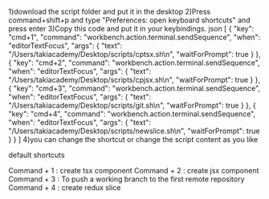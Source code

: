 1)download the script folder and put it in the desktop
2)Press command+shift+p and type "Preferences: open keyboard shortcuts" and press enter
3)Copy this code and put it in your keybindings. json
[
  {
    "key": "cmd+1",
    "command": "workbench.action.terminal.sendSequence",
    "when": "editorTextFocus",
    "args": {
      "text": "/Users/takiacademy/Desktop/scripts/cptsx.sh\n",
      "waitForPrompt": true
    }
  },
  {
    "key": "cmd+2",
    "command": "workbench.action.terminal.sendSequence",
    "when": "editorTextFocus",
    "args": {
      "text": "/Users/takiacademy/Desktop/scripts/cpjsx.sh\n",
      "waitForPrompt": true
    }
  },
  {
    "key": "cmd+3",
    "command": "workbench.action.terminal.sendSequence",
    "when": "editorTextFocus",
    "args": {
      "text": "/Users/takiacademy/Desktop/scripts/git.sh\n",
      "waitForPrompt": true
    }
  },
  {
    "key": "cmd+4",
    "command": "workbench.action.terminal.sendSequence",
    "when": "editorTextFocus",
    "args": {
      "text": "/Users/takiacademy/Desktop/scripts/newslice.sh\n",
      "waitForPrompt": true
    }
  }
]
4)you can change the shortcut or change the script content as you like




default shortcuts

Command + 1 : create tsx component
Command + 2 : create jsx component
Command + 3 : To push a working branch to the first remote repository
Command + 4 : create redux slice